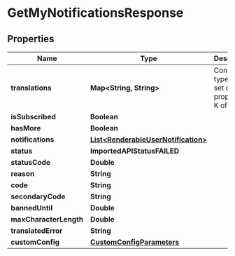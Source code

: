 

# GetMyNotificationsResponse


## Properties

| Name | Type | Description | Notes |
|------------ | ------------- | ------------- | -------------|
|**translations** | **Map&lt;String, String&gt;** | Construct a type with a set of properties K of type T |  [optional] |
|**isSubscribed** | **Boolean** |  |  |
|**hasMore** | **Boolean** |  |  |
|**notifications** | [**List&lt;RenderableUserNotification&gt;**](RenderableUserNotification.md) |  |  |
|**status** | **ImportedAPIStatusFAILED** |  |  |
|**statusCode** | **Double** |  |  [optional] |
|**reason** | **String** |  |  |
|**code** | **String** |  |  |
|**secondaryCode** | **String** |  |  [optional] |
|**bannedUntil** | **Double** |  |  [optional] |
|**maxCharacterLength** | **Double** |  |  [optional] |
|**translatedError** | **String** |  |  [optional] |
|**customConfig** | [**CustomConfigParameters**](CustomConfigParameters.md) |  |  [optional] |



